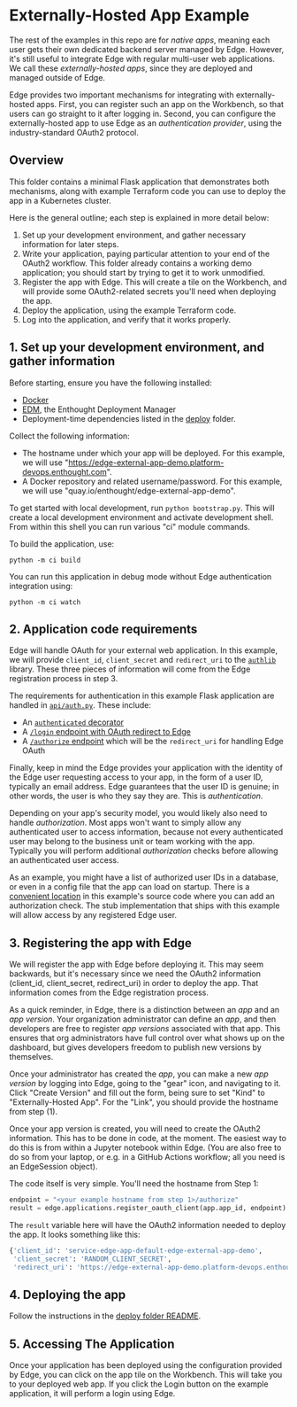 # Externally-Hosted App Example

The rest of the examples in this repo are for _native apps_, meaning each user
gets their own dedicated backend server managed by Edge.  However, it's still
useful to integrate Edge with regular multi-user web applications.  We call
these _externally-hosted apps_, since they are deployed and managed outside of
Edge.

Edge provides two important mechanisms for integrating with externally-hosted
apps.  First, you can register such an app on the Workbench, so that users
can go straight to it after logging in.  Second, you can configure the
externally-hosted app to use Edge as an _authentication provider_, using the
industry-standard OAuth2 protocol.


## Overview

This folder contains a minimal Flask application that demonstrates both
mechanisms, along with example Terraform code you can use to deploy the app
in a Kubernetes cluster.

Here is the general outline; each step is explained in more detail below:

1. Set up your development environment, and gather necessary information for
   later steps.
2. Write your application, paying particular attention to your end of the OAuth2
   workflow.  This folder already contains a working demo application; you
   should start by trying to get it to work unmodified.
3. Register the app with Edge.  This will create a tile on the Workbench, and
   will provide some OAuth2-related secrets you'll need when deploying the app.
4. Deploy the application, using the example Terraform code.
5. Log into the application, and verify that it works properly.


## 1. Set up your development environment, and gather information

Before starting, ensure you have the following installed:

* [Docker](https://docker.com)
* [EDM](https://www.enthought.com/edm/), the Enthought Deployment Manager 
* Deployment-time dependencies listed in the [deploy](./deploy/README.md) folder.

Collect the following information:

* The hostname under which your app will be deployed.  For this example, we will
  use "https://edge-external-app-demo.platform-devops.enthought.com".
* A Docker repository and related username/password.  For this example, we will
  use "quay.io/enthought/edge-external-app-demo".

To get started with local development, run ``python bootstrap.py``.  This will
create a local development environment and activate development shell.  From
within this shell you can run various "ci" module commands.

To build the application, use:

```commandline
python -m ci build
```

You can run this application in debug mode without Edge authentication integration using:

```commandline
python -m ci watch
```


## 2. Application code requirements

Edge will handle OAuth for your external web application. In this example,
we will provide `client_id`, `client_secret` and `redirect_uri` to the
[`authlib`](./src/app.py#L31) library.  These three pieces of information will
come from the Edge registration process in step 3.

The requirements for authentication in this example Flask application are handled
in [`api/auth.py`](./api/auth.py). These include:
- An [`authenticated` decorator](./src/api/auth.py#L25)
- A [`/login` endpoint with OAuth redirect to Edge](./src/api/auth.py#L41)
- A [`/authorize` endpoint](./src/api/auth.#L57) which will be the `redirect_uri` for handling Edge OAuth

Finally, keep in mind the Edge provides your application with the identity of
the Edge user requesting access to your app, in the form of a user ID,
typically an email address.  Edge guarantees that the user ID is genuine; in
other words, the user is who they say they are.  This is _authentication_.

Depending on your app's security model, you would likely also need to handle
_authorization_.  Most apps won't want to simply allow any authenticated user to
access information, because not every authenticated user may belong to the
business unit or team working with the app.  Typically you will perform
additional _authorization_ checks before allowing an authenticated user access.  

As an example, you might have a list of authorized user IDs in a database, or
even in a config file that the app can load on startup. There is a
[convenient location](./src/api/auth.py#79) in this example's source code where
you can add an authorization check.  The stub implementation that ships with
this example will allow access by any registered Edge user.


## 3. Registering the app with Edge

We will register the app with Edge before deploying it.  This may seem backwards,
but it's necessary since we need the OAuth2 information (client_id, client_secret,
redirect_uri) in order to deploy the app.  That information comes from the
Edge registration process.

As a quick reminder, in Edge, there is a distinction between an _app_ and an
_app version_.  Your organization administrator can define an _app_, and then
developers are free to register _app versions_ associated with that app.  This
ensures that org administrators have full control over what shows up on the
dashboard, but gives developers freedom to publish new versions by themselves.

Once your administrator has created the _app_, you can make a new _app version_
by logging into Edge, going to the "gear" icon, and navigating to it.
Click "Create Version" and fill out the form, being sure to set "Kind" to
"Externally-Hosted App".  For the "Link", you should provide the hostname
from step (1).

Once your app version is created, you will need to create the OAuth2
information.  This has to be done in code, at the moment.  The easiest way
to do this is from within a Jupyter notebook within Edge.  (You are also
free to do so from your laptop, or e.g. in a GitHub Actions workflow; all you
need is an EdgeSession object).

The code itself is very simple.  You'll need the hostname from Step 1:

```python
endpoint = "<your example hostname from step 1>/authorize"
result = edge.applications.register_oauth_client(app.app_id, endpoint)
```

The ``result`` variable here will have the OAuth2 information needed to
deploy the app.  It looks something like this:

```python
{'client_id': 'service-edge-app-default-edge-external-app-demo',
 'client_secret': 'RANDOM_CLIENT_SECRET',
 'redirect_uri': 'https://edge-external-app-demo.platform-devops.enthought.com/authorize'}
 ```

## 4. Deploying the app

Follow the instructions in the [deploy folder README](./deploy/README.md).


## 5. Accessing The Application

Once your application has been deployed using the configuration provided by
Edge, you can click on the app tile on the Workbench. This will
take you to your deployed web app.  If you click the Login button on the
example application, it will perform a login using Edge.


